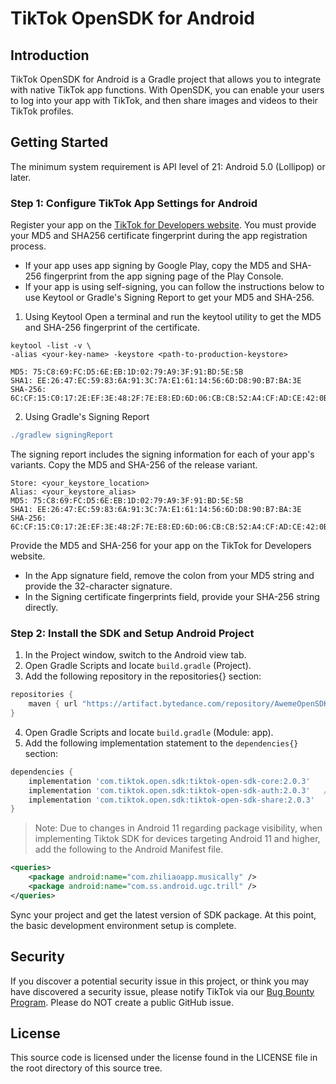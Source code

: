 # TikTok OpenSDK for Android

## Introduction
TikTok OpenSDK for Android is a Gradle project that allows you to integrate with native TikTok app functions. With OpenSDK, you can enable your users to log into your app with TikTok, and then share images and videos to their TikTok profiles.

## Getting Started
The minimum system requirement is API level of 21: Android 5.0 (Lollipop) or later.

### Step 1: Configure TikTok App Settings for Android
Register your app on the [TikTok for Developers website](https://developers.tiktok.com/login/).
You must provide your MD5 and SHA256 certificate fingerprint during the app registration process.
- If your app uses app signing by Google Play, copy the MD5 and SHA-256 fingerprint from the app signing page of the Play Console.
- If your app is using self-signing, you can follow the instructions below to use Keytool or Gradle's Signing Report to get your MD5 and SHA-256.

1. Using Keytool
Open a terminal and run the keytool utility to get the MD5 and SHA-256 fingerprint of the certificate.
```
keytool -list -v \
-alias <your-key-name> -keystore <path-to-production-keystore>

MD5: 75:C8:69:FC:D5:6E:EB:1D:02:79:A9:3F:91:BD:5E:5B
SHA1: EE:26:47:EC:59:83:6A:91:3C:7A:E1:61:14:56:6D:D8:90:B7:BA:3E
SHA-256: 6C:CF:15:C0:17:2E:EF:3E:48:2F:7E:E8:ED:6D:06:CB:CB:52:A4:CF:AD:CE:42:0B:80:9D:D5:D9:DE:DA:4C:7D

```
2. Using Gradle's Signing Report
```gradle
./gradlew signingReport
```

The signing report includes the signing information for each of your app's variants. Copy the MD5 and SHA-256 of the release variant.
```
Store: <your_keystore_location>
Alias: <your_keystore_alias>
MD5: 75:C8:69:FC:D5:6E:EB:1D:02:79:A9:3F:91:BD:5E:5B
SHA1: EE:26:47:EC:59:83:6A:91:3C:7A:E1:61:14:56:6D:D8:90:B7:BA:3E
SHA-256: 6C:CF:15:C0:17:2E:EF:3E:48:2F:7E:E8:ED:6D:06:CB:CB:52:A4:CF:AD:CE:42:0B:80:9D:D5:D9:DE:DA:4C:7D
```

Provide the MD5 and SHA-256 for your app on the TikTok for Developers website.
- In the App signature field, remove the colon from your MD5 string and provide the 32-character signature.
- In the Signing certificate fingerprints field, provide your SHA-256 string directly.

### Step 2: Install the SDK and Setup Android Project
1. In the Project window, switch to the Android view tab.
2. Open Gradle Scripts and locate `build.gradle` (Project).
3. Add the following repository in the repositories{} section:
```gradle
repositories {
    maven { url "https://artifact.bytedance.com/repository/AwemeOpenSDK" }
}
```

4. Open Gradle Scripts and locate `build.gradle` (Module: app).
5. Add the following implementation statement to the `dependencies{}` section:
```gradle
dependencies {
    implementation 'com.tiktok.open.sdk:tiktok-open-sdk-core:2.0.3'
    implementation 'com.tiktok.open.sdk:tiktok-open-sdk-auth:2.0.3'   // to use authorization api
    implementation 'com.tiktok.open.sdk:tiktok-open-sdk-share:2.0.3'    // to use share api
}
```

> Note:
Due to changes in Android 11 regarding package visibility, when implementing Tiktok SDK for devices targeting Android 11 and higher, add the following to the Android Manifest file.
```xml
<queries>
    <package android:name="com.zhiliaoapp.musically" />
    <package android:name="com.ss.android.ugc.trill" />
</queries>
```

Sync your project and get the latest version of SDK package.
At this point, the basic development environment setup is complete.

## Security

If you discover a potential security issue in this project, or think you may have discovered a security issue, please notify TikTok via our [Bug Bounty Program](https://hackerone.com/tiktok).
Please do NOT create a public GitHub issue.

## License
This source code is licensed under the license found in the LICENSE file in the root directory of this source tree.